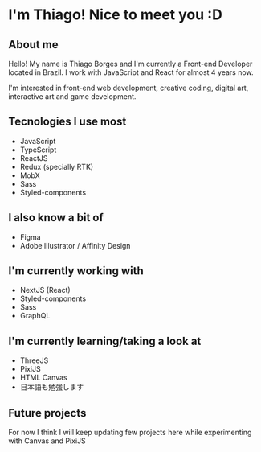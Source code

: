 # I'm Thiago! Nice to meet you :D

## About me

Hello! My name is Thiago Borges and I'm currently a Front-end Developer located in Brazil. I work with JavaScript and React for almost 4 years now.  

I'm interested in front-end web development, creative coding, digital art, interactive art and game development.

## Tecnologies I use most

- JavaScript
- TypeScript
- ReactJS
- Redux (specially RTK)
- MobX
- Sass
- Styled-components

## I also know a bit of

- Figma
- Adobe Illustrator / Affinity Design

## I'm currently working with

- NextJS (React)
- Styled-components
- Sass
- GraphQL

## I'm currently learning/taking a look at

- ThreeJS
- PixiJS
- HTML Canvas
- 日本語も勉強します

## Future projects
For now I think I will keep updating few projects here while experimenting with Canvas and PixiJS
